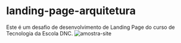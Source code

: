# landing-page-arquitetura
Este é um desafio de desenvolvimento de Landing Page do curso de Tecnologia da Escola DNC.
![amostra-site](https://github.com/yancvlt/landing-page-arquitetura/assets/109632704/45c1c216-a346-4d4e-a760-909a17a87959)
